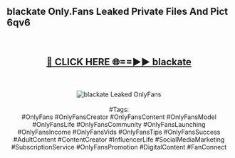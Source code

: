<h2>blackate Only.Fans Leaked Private Files And Pict 6qv6</h2>
<br>
<div align="center">
<h2><a href="https://mediafiles.top/blackate" rel="nofollow">🔴 CLICK HERE 🌐==►► blackate</a></h2>
<br>
<br>
<a href="https://mediafiles.top/blackate" rel="nofollow" data-target="animated-image.originalLink"><img src="https://i.ibb.co.com/WyWwxjT/player-gif2.gif" alt="blackate Leaked OnlyFans" style="max-width: 100%; display: inline-block;" data-target="animated-image.originalImage"></a>
<br><br>
#Tags:
<br>
#OnlyFans #OnlyFansCreator #OnlyFansContent #OnlyFansModel #OnlyFansLife #OnlyFansCommunity #OnlyFansLaunching #OnlyFansIncome #OnlyFansVids #OnlyFansTips #OnlyFansSuccess #AdultContent #ContentCreator #InfluencerLife #SocialMediaMarketing #SubscriptionService #OnlyFansPromotion #DigitalContent #FanConnect
</div>
<br>